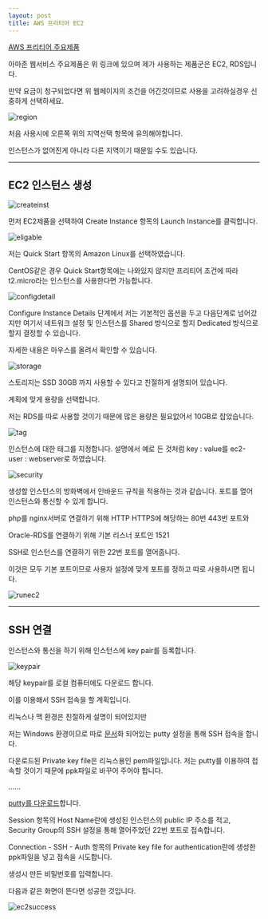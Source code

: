 ```yaml
---
layout: post
title: AWS 프리티어 EC2
---
```


[AWS 프리티어 주요제품](//aws.amazon.com/ko/free)

아마존 웹서비스 주요제품은 위 링크에 있으며 제가 사용하는 제품군은 EC2, RDS입니다.

만약 요금이 청구되었다면 위 웹페이지의 조건을 어긴것이므로 사용을 고려하실경우 신중하게 선택하세요.

![region](image/aws/region.png)

처음 사용시에 오른쪽 위의 지역선택 항목에 유의해야합니다.

인스턴스가 없어진게 아니라 다른 지역이기 때문일 수도 있습니다.

---

## EC2 인스턴스 생성

![createinst](image/aws/createinst.png)

먼저 EC2제품을 선택하여 Create Instance 항목의 Launch Instance를 클릭합니다.

![eligable](image/aws/eligable.png)

저는 Quick Start 항목의 Amazon Linux를 선택하였습니다.

CentOS같은 경우 Quick Start항목에는 나와있지 않지만 프리티어 조건에 따라 t2.micro라는 인스턴스를 사용한다면 가능합니다.

![configdetail](image/aws/configdetail.png)

Configure Instance Details 단계에서 저는 기본적인 옵션을 두고 다음단계로 넘어갔지만 여기서 네트워크 설정 및 인스턴스를 Shared 방식으로 할지 Dedicated 방식으로 할지 결정할 수 있습니다.

자세한 내용은 마우스를 올려서 확인할 수 있습니다.

![storage](image/aws/storage.png)

스토리지는 SSD 30GB 까지 사용할 수 있다고 친절하게 설명되어 있습니다.

계획에 맞게 용량을 선택합니다.

저는 RDS를 따로 사용할 것이기 때문에 많은 용량은 필요없어서 10GB로 잡았습니다.

![tag](image/aws/tag.png)

인스턴스에 대한 태그를 지정합니다. 설명에서 예로 든 것처럼 key : value를 ec2-user : webserver로 하였습니다.

![security](image/aws/securitygroup.png)

생성할 인스턴스의 방화벽에서 인바운드 규칙을 적용하는 것과 같습니다. 포트를 열어 인스턴스와 통신할 수 있게 합니다.

php를 nginx서버로 연결하기 위해 HTTP HTTPS에 해당하는 80번 443번 포트와

Oracle-RDS를 연결하기 위해 기본 리스너 포트인 1521

SSH로 인스턴스를 연결하기 위한 22번 포트를 열어줍니다.

이것은 모두 기본 포트이므로 사용자 설정에 맞게 포트를 정하고 따로 사용하시면 됩니다.

![runec2](image/aws/runec2.png)

---

## SSH 연결

인스턴스와 통신을 하기 위해 인스턴스에 key pair를 등록합니다.

![keypair](image/aws/keypair.png)

해당 keypair를 로컬 컴퓨터에도 다운로드 합니다.

이를 이용해서 SSH 접속을 할 계획입니다.

리눅스나 맥 환경은 친절하게 설명이 되어있지만

저는 Windows 환경이므로 따로 [문서](//)화 되어있는 putty 설정을 통해 SSH 접속을 합니다.

다운로드된 Private key file은 리눅스용인 pem파일입니다. 저는 putty를 이용하여 접속할 것이기 때문에 ppk파일로 바꾸어 주어야 합니다.

......

[putty를 다운로드](//)합니다.

Session 항목의 Host Name란에 생성된 인스턴스의 public IP 주소를 적고, Security Group의 SSH 설정을 통해 열어주었던 22번 포트로 접속합니다.

Connection - SSH - Auth 항목의 Private key file for authentication란에 생성한 ppk파일을 넣고 접속을 시도합니다.

생성시 만든 비밀번호를 입력합니다.

다음과 같은 화면이 뜬다면 성공한 것입니다.

![ec2success](image/aws/ec2success.png)
